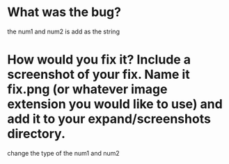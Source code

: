 # What was the bug?
the num1 and num2 is add as the string
# How would you fix it? Include a screenshot of your fix. Name it fix.png (or whatever image extension you would like to use) and add it to your expand/screenshots directory.
change the type of the num1 and num2